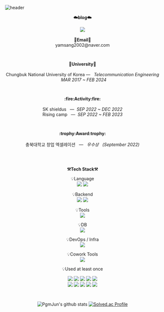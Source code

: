 <!-- ![transparent](https://capsule-render.vercel.app/api?type=transparent&fontColor=703ee5&text=Welcome%20To%20My%20Github!%20&height=150&fontSize=60&AlignY=75&descAlign=60) -->
![header](https://capsule-render.vercel.app/api?type=waving&customColorList=10,1,10&height=300&section=header&text=Thanks%20For%20Visiting&fontSize=90&animation=fadeIn&fontAlignY=38&desc=Beyond%20Programming%20&descAlignY=60&descAlign=50)
<br>

<p align="center">
    <Strong>☁️blog☁️</Strong><br><br>
    <a href="https://cb036133.tistory.com/" target="_blank"><img src="https://img.shields.io/badge/Tistory-535D6C?style=flat-square&logo=Tistory&logoColor=white"/></a>
    <br><br>
<Strong>📧Email📧</Strong><br>yamsang2002@naver.com<br>
</p>
<br>
<p align="center">
<Strong>🏫University🏫</Strong><br><br>
Chungbuk National University of Korea —  &nbsp; <em>Telecommunication Engineering &nbsp;   MAR  2017 ~ FEB  2024</em>
</p>   
<br>
<p align="center">
<Strong>:fire:Activity:fire:</Strong><br><br>
SK shieldus &nbsp; — &nbsp;<em>SEP 2022 ~ DEC 2022</em><br>
Rising camp &nbsp; — &nbsp;<em>SEP 2022 ~ FEB 2023</em>
</p>
<br>
<p align="center">
<Strong>:trophy:Award:trophy:</Strong><br><br>
충북대학교 창업 엑셀레이션 &nbsp; —  &nbsp; <em>우수상 &nbsp;   (September  2022) </em>
</p>   

<br>

<br>

<p align="center">
    <Strong>⚒️Tech Stack⚒️</Strong><br>
</p>

<p align="center" display="inline-block">
    💡Language <br>
    <img src="https://img.shields.io/badge/JAVA-007396?style=for-the-badge&logo=java&logoColor=white"> 
    <img src="https://img.shields.io/badge/Python-3776AB?style=for-the-badge&logo=Python&logoColor=white">
</p>
<p align="center" display="inline-block">
    💡Backend <br>
    <img src="https://img.shields.io/badge/SpringBoot-6DB33F?style=for-the-badge&logo=SpringBoot&logoColor=white">
    <img src="https://img.shields.io/badge/Flask-000000?style=for-the-badge&logo=Flask&logoColor=Black">
</p>
<p align="center" display="inline-block">
    💡Tools <br>
    <img src="https://img.shields.io/badge/IntelliJ-000000?style=for-the-badge&logo=IntelliJ IDEA&logoColor=white"> 
</p>
<p align="center" display="inline-block">
    💡DB <br>
    <img src="https://img.shields.io/badge/mysql-4479A1?style=for-the-badge&logo=mysql&logoColor=white">
</p>
<p align="center" display="inline-block">
    💡DevOps / Infra <br>
    <img src="https://img.shields.io/badge/AWS-232F3E?style=for-the-badge&logo=Amazon AWS&logoColor=white">
</p>
<p align="center" display="inline-block">
    💡Cowork Tools <br>
    <img src="https://img.shields.io/badge/Github-000000?style=for-the-badge&logo=github&logoColor=white">
</p>


<p align="center">
    💡Used at least once
</p>
<p align="center" display="inline-block">
  <img src="https://img.shields.io/badge/javascript-F7DF1E?style=for-the-badge&logo=javascript&logoColor=black">
  <img src="https://img.shields.io/badge/css-1572B6?style=for-the-badge&logo=css3&logoColor=white">
  <img src="https://img.shields.io/badge/html-E34F26?style=for-the-badge&logo=html5&logoColor=white">
  <img src="https://img.shields.io/badge/C-A8B9CC?style=for-the-badge&logo=C&logoColor=white">
  <img src="https://img.shields.io/badge/C++-00599C?style=for-the-badge&logo=C&logoColor=white"><br>
  <img src="https://img.shields.io/badge/PHP-777BB4?style=for-the-badge&logo=jsp&logoColor=white">
  <img src="https://img.shields.io/badge/Django-092E20?style=for-the-badge&logo=jsp&logoColor=white">
  <img src="https://img.shields.io/badge/Linux-FCC624?style=for-the-badge&logo=Linux&logoColor=white">
  <img src="https://img.shields.io/badge/JSP-007396?style=for-the-badge&logo=jsp&logoColor=white">
  <img src="https://img.shields.io/badge/thymeleaf-005F0F?style=for-the-badge&logo=jsp&logoColor=white"><br>
  
</p>

<br>

<div align="center">
    
![PgmJun's github stats](https://github-readme-stats.vercel.app/api?username=2jie0516&show_icons=true)
[![Solved.ac Profile](http://mazassumnida.wtf/api/v2/generate_badge?boj=2jie0516)](https://solved.ac/2jie0516/)
    
</div>
